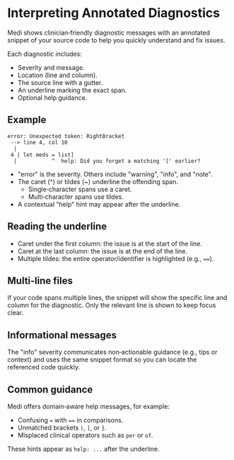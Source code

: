 # Interpreting Annotated Diagnostics

Medi shows clinician‑friendly diagnostic messages with an annotated snippet of your source code to help you quickly understand and fix issues.

Each diagnostic includes:

- Severity and message.
- Location (line and column).
- The source line with a gutter.
- An underline marking the exact span.
- Optional help guidance.

## Example

```
error: Unexpected token: RightBracket
 --> line 4, col 10
  |
 4 | let meds = list]
  |           ^  help: Did you forget a matching '[' earlier?
```

- "error" is the severity. Others include "warning", "info", and "note".
- The caret (^) or tildes (~) underline the offending span.
  - Single‑character spans use a caret.
  - Multi‑character spans use tildes.
- A contextual "help" hint may appear after the underline.

## Reading the underline

- Caret under the first column: the issue is at the start of the line.
- Caret at the last column: the issue is at the end of the line.
- Multiple tildes: the entire operator/identifier is highlighted (e.g., `==`).

## Multi‑line files

If your code spans multiple lines, the snippet will show the specific line and column for the diagnostic. Only the relevant line is shown to keep focus clear.

## Informational messages

The "info" severity communicates non‑actionable guidance (e.g., tips or context) and uses the same snippet format so you can locate the referenced code quickly.

## Common guidance

Medi offers domain‑aware help messages, for example:

- Confusing `=` with `==` in comparisons.
- Unmatched brackets `)`, `]`, or `}`.
- Misplaced clinical operators such as `per` or `of`.

These hints appear as `help: ...` after the underline.
